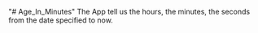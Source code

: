 "# Age_In_Minutes" 
The App tell us the hours, the minutes, the seconds from the date specified to now.
